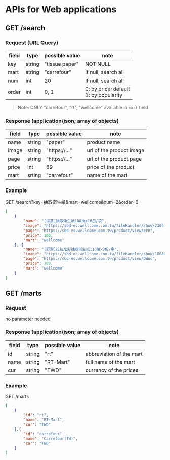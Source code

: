 # APIs for Web applications

## GET /search
### Request (URL Query)
| field | type   | possible value | note                                     |
|-------|--------|----------------|------------------------------------------|
| key   | string | "tissue paper" | NOT NULL                                 |
| mart  | string | "carrefour"    | If null, search all                      |
| num   | int    | 20             | If null, search all                      |
| order | int    | 0, 1           | 0: by price; default<br>1: by popularity | 
> Note: ONLY "carrefour", "rt", "wellcome" available in `mart` field

### Response (application/json; array of objects)
| field | type   | possible value | note                     |
|-------|--------|----------------|--------------------------|
| name  | string | "paper"        | product name             |
| image | string | "https://..."  | url of the product image |
| page  | string | "https://..."  | url of the product page  |
| price | int    | 89             | price of the product     |
| mart  | srting | "carrefour"    | name of the mart         |

### Example
GET /search?key=抽取衛生紙&mart=wellcome&num=2&order=0

```json
[
	{
		"name": "[得意]抽取衛生紙100抽x10包/袋",
		"image": "https://sbd-ec.wellcome.com.tw/fileHandler/show/2306?photoSize=480x480",
		"page": "https://sbd-ec.wellcome.com.tw/product/view/erR",
		"price": 100,
		"mart": "wellcome"
	}, {
		"name": "[舒潔]拉拉炫彩抽取衛生紙110抽x8包/串",
		"image": "https://sbd-ec.wellcome.com.tw/fileHandler/show/18059?photoSize=480x480",
		"page": "https://sbd-ec.wellcome.com.tw/product/view/QWoq",
		"price": 109,
		"mart": "wellcome"
	}
]
```

## GET /marts
### Request
no parameter needed

### Response (application/json; array of objects)
| field | type   | possible value | note                     |
|-------|--------|----------------|--------------------------|
| id    | string | "rt"           | abbreviation of the mart |
| name  | string | "RT-Mart"      | full name of the mart    |
| cur   | string | "TWD"          | currency of the prices   |

### Example
GET /marts

```json
[
	{
		"id": "rt",
		"name": "RT-Mart",
		"cur": "TWD"
	},{
		"id": "carrefour",
		"name": "Carrefour(TW)",
		"cur": "TWD"
	}
]
```